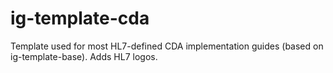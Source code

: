 # ig-template-cda
Template used for most HL7-defined CDA implementation guides (based on ig-template-base).  Adds HL7 logos.
